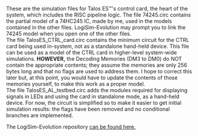 These are the simulation files for Talos ES™'s control card, the heart of the system, which includes the RISC pipeline logic.
The file 74245.circ contains the partial model of a 74HC245 IC, made by me, used in the models contained in the other files. LogiSim-Evolution may prompt you to link the 74245 model when you open one of the other files.<br>
The file TalosES_CTRL_card.circ contains the minimum circuit for the CTRL card being used in-system, not as a standalone hand-held device. This file can be used as a model of the CTRL card in higher-level system-wide simulations. <b>HOWEVER,</b> the Decoding Memories (DM3 to DM0) do NOT contain the appropriate contents; they assume the memories are only 256 bytes long and that no flags are used to address them. I hope to correct this later but, at this point, you would have to update the contents of those memories yourself, to make this work as a proper model.<br>
The file TalosES_AL_testbed.circ adds the modules required for displaying signals in LEDs and using the card in standalone mode, as a hand-held device. For now, the circuit is simplified so to make it easier to get initial simulation results: the flags have been removed and no conditional branches are implemented.
<p>
The LogiSim-Evolution repository <a href="https://github.com/logisim-evolution/logisim-evolution">can be found here.</a>
